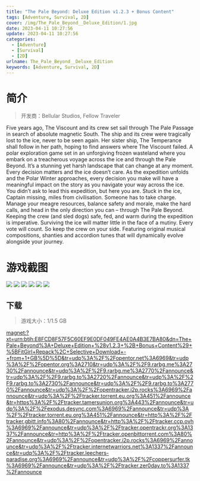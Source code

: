 ```yaml
---
title: "The Pale Beyond: Deluxe Edition v1.2.3 + Bonus Content"
tags: [Adventure, Survival, 2D]
cover: /img/The_Pale_Beyond__Deluxe_Edition/1.jpg
date: 2023-04-11 10:27:56
update: 2023-04-11 10:27:56
categories: 
  - [Adventure]
  - [Survival]
  - [2D]
urlname: The_Pale_Beyond__Deluxe_Edition
keywords: [Adventure, Survival, 2D]
---
```

# 简介

> 开发商：Bellular Studios, Fellow Traveler

Five years ago, The Viscount and its crew set sail through The Pale Passage in search of absolute magnetic South. The ship and its crew were tragically lost to the ice, never to be seen again. Her sister ship, The Temperance shall follow in her path, hoping to find answers where The Viscount failed.
A polar exploration game set in an unforgiving frozen wasteland where you embark on a treacherous voyage across the ice and through the Pale Beyond. It’s a stunning yet harsh landscape that can change at any moment.
Every decision matters and the ice doesn’t care.
As the expedition unfolds and the Polar Winter approaches, every decision you make will have a meaningful impact on the story as you navigate your way across the ice.
You didn’t ask to lead this expedition, but here you are. Stuck in the ice, Captain missing, miles from civilisation. Someone has to take charge.
Manage your meagre resources, balance safety and morale, make the hard calls, and head in the only direction you can – through The Pale Beyond.
Keeping the crew (and sled dogs) safe, fed, and warm during the expedition is imperative. Surviving the ice will matter little in the face of a mutiny. Every vote will count. So keep the crew on your side.
Featuring original musical compositions, shanties and accordion tunes that will dynamically evolve alongside your journey.

# 游戏截图

![](/img/The_Pale_Beyond__Deluxe_Edition/2.jpg)
![](/img/The_Pale_Beyond__Deluxe_Edition/3.jpg)
![](/img/The_Pale_Beyond__Deluxe_Edition/4.jpg)
![](/img/The_Pale_Beyond__Deluxe_Edition/5.jpg)
![](/img/The_Pale_Beyond__Deluxe_Edition/6.jpg)
![](/img/The_Pale_Beyond__Deluxe_Edition/7.jpg)


## 下载

> 游戏大小：1/1.5 GB

[magnet:?xt=urn:btih:E8FCD8F57F5C60EF9E0DF049FE4AE0A4B3E7BA80&amp;dn=The+Pale+Beyond%3A+Deluxe+Edition+%28v1.2.3+%2B+Bonus+Content%29+%5BFitGirl+Repack%2C+Selective+Download+-+from+1+GB%5D%5D&amp;tr=udp%3A%2F%2Fopentor.net%3A6969&amp;tr=udp%3A%2F%2Fopentor.org%3A2710&amp;tr=udp%3A%2F%2F9.rarbg.me%3A2730%2Fannounce&amp;tr=udp%3A%2F%2F9.rarbg.me%3A2770%2Fannounce&amp;tr=udp%3A%2F%2F9.rarbg.to%3A2720%2Fannounce&amp;tr=udp%3A%2F%2F9.rarbg.to%3A2730%2Fannounce&amp;tr=udp%3A%2F%2F9.rarbg.to%3A2770%2Fannounce&amp;tr=udp%3A%2F%2Fopentracker.i2p.rocks%3A6969%2Fannounce&amp;tr=udp%3A%2F%2Ftracker.torrent.eu.org%3A451%2Fannounce&amp;tr=https%3A%2F%2Ftracker.tamersunion.org%3A443%2Fannounce&amp;tr=udp%3A%2F%2Fexodus.desync.com%3A6969%2Fannounce&amp;tr=udp%3A%2F%2Ftracker.torrent.eu.org%3A451%2Fannounce&amp;tr=http%3A%2F%2Ftracker.gbitt.info%3A80%2Fannounce&amp;tr=http%3A%2F%2Ftracker.ccp.ovh%3A6969%2Fannounce&amp;tr=udp%3A%2F%2Ftracker.opentrackr.org%3A1337%2Fannounce&amp;tr=http%3A%2F%2Ftracker.openbittorrent.com%3A80%2Fannounce&amp;tr=udp%3A%2F%2Fopentracker.i2p.rocks%3A6969%2Fannounce&amp;tr=udp%3A%2F%2Ftracker.internetwarriors.net%3A1337%2Fannounce&amp;tr=udp%3A%2F%2Ftracker.leechers-paradise.org%3A6969%2Fannounce&amp;tr=udp%3A%2F%2Fcoppersurfer.tk%3A6969%2Fannounce&amp;tr=udp%3A%2F%2Ftracker.zer0day.to%3A1337%2Fannounce](magnet:?xt=urn:btih:E8FCD8F57F5C60EF9E0DF049FE4AE0A4B3E7BA80&amp;dn=The+Pale+Beyond%3A+Deluxe+Edition+%28v1.2.3+%2B+Bonus+Content%29+%5BFitGirl+Repack%2C+Selective+Download+-+from+1+GB%5D%5D&amp;tr=udp%3A%2F%2Fopentor.net%3A6969&amp;tr=udp%3A%2F%2Fopentor.org%3A2710&amp;tr=udp%3A%2F%2F9.rarbg.me%3A2730%2Fannounce&amp;tr=udp%3A%2F%2F9.rarbg.me%3A2770%2Fannounce&amp;tr=udp%3A%2F%2F9.rarbg.to%3A2720%2Fannounce&amp;tr=udp%3A%2F%2F9.rarbg.to%3A2730%2Fannounce&amp;tr=udp%3A%2F%2F9.rarbg.to%3A2770%2Fannounce&amp;tr=udp%3A%2F%2Fopentracker.i2p.rocks%3A6969%2Fannounce&amp;tr=udp%3A%2F%2Ftracker.torrent.eu.org%3A451%2Fannounce&amp;tr=https%3A%2F%2Ftracker.tamersunion.org%3A443%2Fannounce&amp;tr=udp%3A%2F%2Fexodus.desync.com%3A6969%2Fannounce&amp;tr=udp%3A%2F%2Ftracker.torrent.eu.org%3A451%2Fannounce&amp;tr=http%3A%2F%2Ftracker.gbitt.info%3A80%2Fannounce&amp;tr=http%3A%2F%2Ftracker.ccp.ovh%3A6969%2Fannounce&amp;tr=udp%3A%2F%2Ftracker.opentrackr.org%3A1337%2Fannounce&amp;tr=http%3A%2F%2Ftracker.openbittorrent.com%3A80%2Fannounce&amp;tr=udp%3A%2F%2Fopentracker.i2p.rocks%3A6969%2Fannounce&amp;tr=udp%3A%2F%2Ftracker.internetwarriors.net%3A1337%2Fannounce&amp;tr=udp%3A%2F%2Ftracker.leechers-paradise.org%3A6969%2Fannounce&amp;tr=udp%3A%2F%2Fcoppersurfer.tk%3A6969%2Fannounce&amp;tr=udp%3A%2F%2Ftracker.zer0day.to%3A1337%2Fannounce)